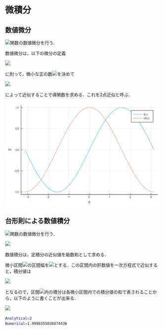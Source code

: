 # 微積分

## 数値微分

<img src="https://latex.codecogs.com/gif.latex?\sin">関数の数値微分を行う．

数値微分は，以下の微分の定義

<img src="https://latex.codecogs.com/gif.latex?f'(x)=\lim_{h\to0}\frac{f(x+h)-f(x)}{h}">

に則って，微小な正の数<img src="https://latex.codecogs.com/gif.latex?h">を決めて

<img src="https://latex.codecogs.com/gif.latex?f'(x)=\frac{f(x+h)-f(x)}{h}">

によって近似することで導関数を求める．これを2点近似と呼ぶ．

![](numerical_differentiation.png)

## 台形則による数値積分

<img src="https://latex.codecogs.com/gif.latex?\sin">関数の数値微分を行う．

<img src="https://latex.codecogs.com/gif.latex?\int^\pi_0\sin(x)dx">

数値積分は，定積分の近似値を級数和として求める．

微小区間<img src="https://latex.codecogs.com/gif.latex?[x_0,x_1]">の区間幅を<img src="https://latex.codecogs.com/gif.latex?h">とする．この区間内の肝数値を一次方程式で近似すると，積分値は

<img src="https://latex.codecogs.com/gif.latex?\int^{x_1}_{x_0}f(x)dx=\frac{h}{2}(f(x_0)+f(x_1))">

となるので，区間<img src="https://latex.codecogs.com/gif.latex?[a,b]">内の積分は各微小区間内での積分値の和で表されることから，以下のように書くことが出来る．

<img src="https://latex.codecogs.com/gif.latex?\int^b_af(x)dx=\frac{h}{2}(f(x_0)+f(x_1))+\frac{h}{2}(f(x_1)+f(x_2))+\cdots=\frac{h}{2}(f(x_0)+2f(x_1)+\cdots+f(x_n))">

```bash
Analytical=2
Numerical=1.9998355038874436
```